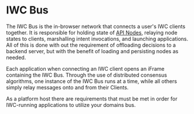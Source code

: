 # IWC Bus
The IWC Bus is the in-browser network that connects a user's IWC clients together. It is responsible for holding state
of [API Nodes](../client/resources.md), relaying node states to clients, marshalling intent invocations, and launching
applications. All of this is done with out the requirement of offloading decisions to a backend server, but with the
benefit of loading and persisting nodes as needed.

Each application when connecting an IWC client opens an iFrame containing the IWC Bus. Through the use of distributed
consensus algorithms, one instance of the IWC Bus runs at a time, while all others simply relay messages onto and from
their Clients.

As a platform host there are requirements that must be met in order for IWC-running applications to utilize your domains
bus. 
